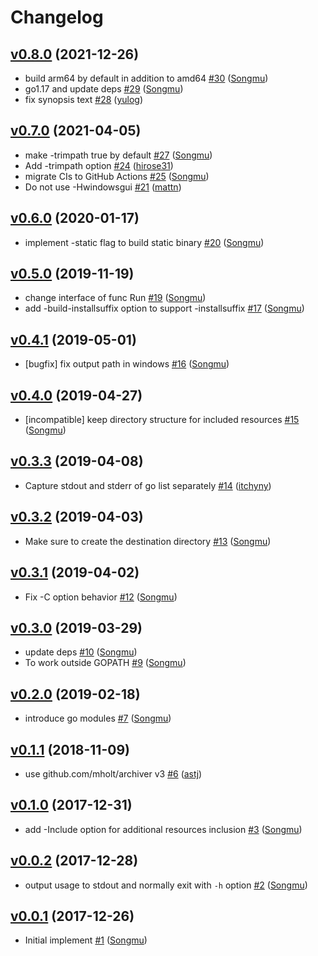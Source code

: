 # Changelog

## [v0.8.0](https://github.com/Songmu/goxz/compare/v0.7.0...v0.8.0) (2021-12-26)

* build arm64 by default in addition to amd64 [#30](https://github.com/Songmu/goxz/pull/30) ([Songmu](https://github.com/Songmu))
* go1.17 and update deps [#29](https://github.com/Songmu/goxz/pull/29) ([Songmu](https://github.com/Songmu))
* fix synopsis text [#28](https://github.com/Songmu/goxz/pull/28) ([yulog](https://github.com/yulog))

## [v0.7.0](https://github.com/Songmu/goxz/compare/v0.6.0...v0.7.0) (2021-04-05)

* make -trimpath true by default [#27](https://github.com/Songmu/goxz/pull/27) ([Songmu](https://github.com/Songmu))
* Add -trimpath option [#24](https://github.com/Songmu/goxz/pull/24) ([hirose31](https://github.com/hirose31))
* migrate CIs to GitHub Actions [#25](https://github.com/Songmu/goxz/pull/25) ([Songmu](https://github.com/Songmu))
* Do not use -Hwindowsgui [#21](https://github.com/Songmu/goxz/pull/21) ([mattn](https://github.com/mattn))

## [v0.6.0](https://github.com/Songmu/goxz/compare/v0.5.0...v0.6.0) (2020-01-17)

* implement -static flag to build static binary [#20](https://github.com/Songmu/goxz/pull/20) ([Songmu](https://github.com/Songmu))

## [v0.5.0](https://github.com/Songmu/goxz/compare/v0.4.1...v0.5.0) (2019-11-19)

* change interface of func Run [#19](https://github.com/Songmu/goxz/pull/19) ([Songmu](https://github.com/Songmu))
* add -build-installsuffix option to support -installsuffix [#17](https://github.com/Songmu/goxz/pull/17) ([Songmu](https://github.com/Songmu))

## [v0.4.1](https://github.com/Songmu/goxz/compare/v0.4.0...v0.4.1) (2019-05-01)

* [bugfix] fix output path in windows [#16](https://github.com/Songmu/goxz/pull/16) ([Songmu](https://github.com/Songmu))

## [v0.4.0](https://github.com/Songmu/goxz/compare/v0.3.3...v0.4.0) (2019-04-27)

* [incompatible] keep directory structure for included resources [#15](https://github.com/Songmu/goxz/pull/15) ([Songmu](https://github.com/Songmu))

## [v0.3.3](https://github.com/Songmu/goxz/compare/v0.3.2...v0.3.3) (2019-04-08)

* Capture stdout and stderr of go list separately [#14](https://github.com/Songmu/goxz/pull/14) ([itchyny](https://github.com/itchyny))

## [v0.3.2](https://github.com/Songmu/goxz/compare/v0.3.1...v0.3.2) (2019-04-03)

* Make sure to create the destination directory [#13](https://github.com/Songmu/goxz/pull/13) ([Songmu](https://github.com/Songmu))

## [v0.3.1](https://github.com/Songmu/goxz/compare/v0.3.0...v0.3.1) (2019-04-02)

* Fix -C option behavior [#12](https://github.com/Songmu/goxz/pull/12) ([Songmu](https://github.com/Songmu))

## [v0.3.0](https://github.com/Songmu/goxz/compare/v0.2.0...v0.3.0) (2019-03-29)

* update deps [#10](https://github.com/Songmu/goxz/pull/10) ([Songmu](https://github.com/Songmu))
* To work outside GOPATH [#9](https://github.com/Songmu/goxz/pull/9) ([Songmu](https://github.com/Songmu))

## [v0.2.0](https://github.com/Songmu/goxz/compare/v0.1.1...v0.2.0) (2019-02-18)

* introduce go modules [#7](https://github.com/Songmu/goxz/pull/7) ([Songmu](https://github.com/Songmu))

## [v0.1.1](https://github.com/Songmu/goxz/compare/v0.1.0...v0.1.1) (2018-11-09)

* use github.com/mholt/archiver v3 [#6](https://github.com/Songmu/goxz/pull/6) ([astj](https://github.com/astj))

## [v0.1.0](https://github.com/Songmu/goxz/compare/v0.0.2...v0.1.0) (2017-12-31)

* add -Include option for additional resources inclusion [#3](https://github.com/Songmu/goxz/pull/3) ([Songmu](https://github.com/Songmu))

## [v0.0.2](https://github.com/Songmu/goxz/compare/v0.0.1...v0.0.2) (2017-12-28)

* output usage to stdout and normally exit with `-h` option [#2](https://github.com/Songmu/goxz/pull/2) ([Songmu](https://github.com/Songmu))

## [v0.0.1](https://github.com/Songmu/goxz/compare/3fde63a0...v0.0.1) (2017-12-26)

* Initial implement [#1](https://github.com/Songmu/goxz/pull/1) ([Songmu](https://github.com/Songmu))

